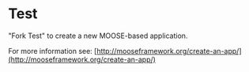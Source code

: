 Test
=====

"Fork Test" to create a new MOOSE-based application.

For more information see: [http://mooseframework.org/create-an-app/](http://mooseframework.org/create-an-app/)
